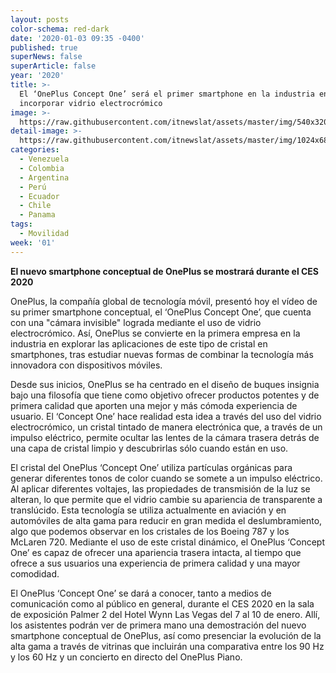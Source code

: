 ```yaml
---
layout: posts
color-schema: red-dark
date: '2020-01-03 09:35 -0400'
published: true
superNews: false
superArticle: false
year: '2020'
title: >-
  El ‘OnePlus Concept One’ será el primer smartphone en la industria en
  incorporar vidrio electrocrómico 
image: >-
  https://raw.githubusercontent.com/itnewslat/assets/master/img/540x320/Oneplus-vidrio-p.jpg
detail-image: >-
  https://raw.githubusercontent.com/itnewslat/assets/master/img/1024x680/Oneplus-vidrio-g.jpg
categories:
  - Venezuela
  - Colombia
  - Argentina
  - Perú
  - Ecuador
  - Chile
  - Panama
tags:
  - Movilidad
week: '01'
---
```

**El nuevo smartphone conceptual de OnePlus se mostrará durante el CES 2020**

OnePlus, la compañía global de tecnología móvil, presentó hoy el vídeo de su primer smartphone conceptual, el ‘OnePlus Concept One’, que cuenta con una "cámara invisible" lograda mediante el uso de vidrio electrocrómico. Así, OnePlus se convierte en la primera empresa en la industria en explorar las aplicaciones de este tipo de cristal en smartphones, tras estudiar nuevas formas de combinar la tecnología más innovadora con dispositivos móviles.
 
Desde sus inicios, OnePlus se ha centrado en el diseño de buques insignia bajo una filosofía que tiene como objetivo ofrecer productos potentes y de primera calidad que aporten una mejor y más cómoda experiencia de usuario. El ‘Concept One’ hace realidad esta idea a través del uso del vidrio electrocrómico, un cristal tintado de manera electrónica que, a través de un impulso eléctrico, permite ocultar las lentes de la cámara trasera detrás de una capa de cristal limpio y descubrirlas sólo cuando están en uso.
 
El cristal del OnePlus ‘Concept One’ utiliza partículas orgánicas para generar diferentes tonos de color cuando se somete a un impulso eléctrico. Al aplicar diferentes voltajes, las propiedades de transmisión de la luz se alteran, lo que permite que el vidrio cambie su apariencia de transparente a translúcido. Esta tecnología se utiliza actualmente en aviación y en automóviles de alta gama para reducir en gran medida el deslumbramiento, algo que podemos observar en los cristales de los Boeing 787 y los McLaren 720. Mediante el uso de este cristal dinámico, el OnePlus ‘Concept One’ es capaz de ofrecer una apariencia trasera intacta, al tiempo que ofrece a sus usuarios una experiencia de primera calidad y una mayor comodidad. 
 
El OnePlus ‘Concept One’ se dará a conocer, tanto a medios de comunicación como al público en general, durante el CES 2020 en la sala de exposición Palmer 2 del Hotel Wynn Las Vegas del 7 al 10 de enero. Allí, los asistentes podrán ver de primera mano una demostración del nuevo smartphone conceptual de OnePlus, así como presenciar la evolución de la alta gama a través de vitrinas que incluirán una comparativa entre los 90 Hz y los 60 Hz y un concierto en directo del OnePlus Piano.